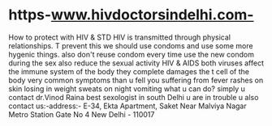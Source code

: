 # https-www.hivdoctorsindelhi.com-
 How to protect with HIV &amp; STD  HIV is transmitted through physical relationships. T prevent this we should use condoms and use some more hygenic things.  also don't reuse condom every time use the new condom during the sex also reduce the sexual activity HIV &amp; AIDS both viruses affect the immune system of the body they complete damages the t cell of the body  very common symptoms than u fell  you suffering from fever  rashes on skin  losing in weight  sweats on night vomiting  what u can do?  simply u contact dr.Vinod Raina best sexologist in south Delhi   u are in trouble u also contact us:-address:- E-34, Ekta Apartment, Saket Near Malviya Nagar Metro Station Gate No 4 New Delhi - 110017
